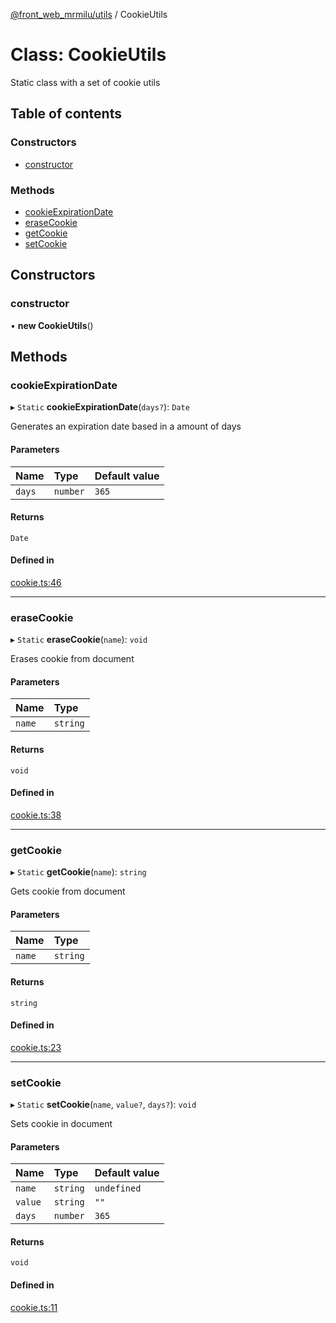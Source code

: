 [@front_web_mrmilu/utils](../Utils.md) / CookieUtils

# Class: CookieUtils

Static class with a set of cookie utils

## Table of contents

### Constructors

- [constructor](CookieUtils.md#constructor)

### Methods

- [cookieExpirationDate](CookieUtils.md#cookieexpirationdate)
- [eraseCookie](CookieUtils.md#erasecookie)
- [getCookie](CookieUtils.md#getcookie)
- [setCookie](CookieUtils.md#setcookie)

## Constructors

### constructor

• **new CookieUtils**()

## Methods

### cookieExpirationDate

▸ `Static` **cookieExpirationDate**(`days?`): `Date`

Generates an expiration date based in a amount of days

#### Parameters

| Name | Type | Default value |
| :------ | :------ | :------ |
| `days` | `number` | `365` |

#### Returns

`Date`

#### Defined in

[cookie.ts:46](https://github.com/mrmilu/front_web_mrmilu/blob/5e11653/packages/utils/src/cookie.ts#L46)

___

### eraseCookie

▸ `Static` **eraseCookie**(`name`): `void`

Erases cookie from document

#### Parameters

| Name | Type |
| :------ | :------ |
| `name` | `string` |

#### Returns

`void`

#### Defined in

[cookie.ts:38](https://github.com/mrmilu/front_web_mrmilu/blob/5e11653/packages/utils/src/cookie.ts#L38)

___

### getCookie

▸ `Static` **getCookie**(`name`): `string`

Gets cookie from document

#### Parameters

| Name | Type |
| :------ | :------ |
| `name` | `string` |

#### Returns

`string`

#### Defined in

[cookie.ts:23](https://github.com/mrmilu/front_web_mrmilu/blob/5e11653/packages/utils/src/cookie.ts#L23)

___

### setCookie

▸ `Static` **setCookie**(`name`, `value?`, `days?`): `void`

Sets cookie in document

#### Parameters

| Name | Type | Default value |
| :------ | :------ | :------ |
| `name` | `string` | `undefined` |
| `value` | `string` | `""` |
| `days` | `number` | `365` |

#### Returns

`void`

#### Defined in

[cookie.ts:11](https://github.com/mrmilu/front_web_mrmilu/blob/5e11653/packages/utils/src/cookie.ts#L11)
